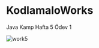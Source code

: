 # KodlamaIoWorks
Java Kamp Hafta 5 Ödev 1

![work5](https://user-images.githubusercontent.com/55048902/117540735-3385a680-b019-11eb-9ef1-a025c071d874.PNG)


